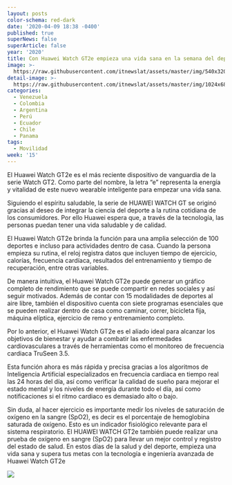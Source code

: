 ```yaml
---
layout: posts
color-schema: red-dark
date: '2020-04-09 18:38 -0400'
published: true
superNews: false
superArticle: false
year: '2020'
title: Con Huawei Watch GT2e empieza una vida sana en la semana del deporte
image: >-
  https://raw.githubusercontent.com/itnewslat/assets/master/img/540x320/Huawei-Watch-G-p.jpg
detail-image: >-
  https://raw.githubusercontent.com/itnewslat/assets/master/img/1024x680/Huawei-Watch-G-g.jpg
categories:
  - Venezuela
  - Colombia
  - Argentina
  - Perú
  - Ecuador
  - Chile
  - Panama
tags:
  - Movilidad
week: '15'
---
```

El Huawei Watch GT2e es el más reciente dispositivo de vanguardia de la serie Watch GT2. Como parte del nombre, la letra “e” representa la energía y vitalidad de este nuevo wearable inteligente para empezar una vida sana.

Siguiendo el espíritu saludable, la serie de HUAWEI WATCH GT se originó gracias al deseo de integrar la ciencia del deporte a la rutina cotidiana de los consumidores. Por ello Huawei espera que, a través de la tecnología, las personas puedan tener una vida saludable y de calidad.

El Huawei Watch GT2e brinda la función para una amplia selección de 100 deportes e incluso para actividades dentro de casa. Cuando la persona empieza su rutina, el reloj registra datos que incluyen tiempo de ejercicio, calorías, frecuencia cardíaca, resultados del entrenamiento y tiempo de recuperación, entre otras variables. 

De manera intuitiva, el Huawei Watch GT2e puede generar un gráfico completo de rendimiento que se puede compartir en redes sociales y así seguir motivados. Además de contar con 15 modalidades de deportes al aire libre, también el dispositivo cuenta con siete programas esenciales que se pueden realizar dentro de casa como caminar, correr, bicicleta fija, máquina elíptica, ejercicio de remo y entrenamiento completo.

Por lo anterior, el Huawei Watch GT2e es el aliado ideal para alcanzar los objetivos de bienestar y ayudar a combatir las enfermedades cardiovasculares a través de herramientas como el monitoreo de frecuencia cardiaca TruSeen 3.5. 

Esta función ahora es más rápida y precisa gracias a los algoritmos de Inteligencia Artificial especializados en frecuencia cardiaca en tiempo real las 24 horas del día, así como verificar la calidad de sueño para mejorar el estado mental y los niveles de energía durante todo el día, así como notificaciones si el ritmo cardiaco es demasiado alto o bajo. 

Sin duda, al hacer ejercicio es importante medir los niveles de saturación de oxígeno en la sangre (SpO2), es decir es el porcentaje de hemoglobina saturada de oxígeno. Esto es un indicador fisiológico relevante para el sistema respiratorio. El HUAWEI WATCH GT2e también puede realizar una prueba de oxígeno en sangre (SpO2) para llevar un mejor control y registro del estado de salud.
En estos días de la salud y del deporte, empieza una vida sana y supera tus metas con la tecnología e ingeniería avanzada de Huawei Watch GT2e

<img src="https://tracker.metricool.com/c3po.jpg?hash=56f88a41e39ab42c063cc51676587a04"/>
